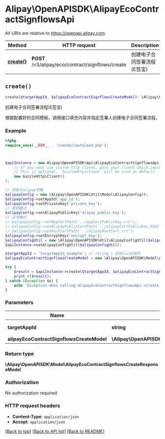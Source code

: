 # Alipay\OpenAPISDK\AlipayEcoContractSignflowsApi

All URIs are relative to https://openapi.alipay.com.

Method | HTTP request | Description
------------- | ------------- | -------------
[**create()**](AlipayEcoContractSignflowsApi.md#create) | **POST** /v3/alipay/eco/contract/signflows/create | 创建电子合同签署流程(E签宝)


## `create()`

```php
create($targetAppId, $alipayEcoContractSignflowsCreateModel): \Alipay\OpenAPISDK\Model\AlipayEcoContractSignflowsCreateResponseModel
```

创建电子合同签署流程(E签宝)

根据配置好的合同模板，调用接口填充内容并指定签署人创建电子合同签署流程。

### Example

```php
<?php
require_once(__DIR__ . '/vendor/autoload.php');



$apiInstance = new Alipay\OpenAPISDK\Api\AlipayEcoContractSignflowsApi(
    // If you want use custom http client, pass your client which implements `GuzzleHttp\ClientInterface`.
    // This is optional, `GuzzleHttp\Client` will be used as default.
    new GuzzleHttp\Client()
);

// 初始化alipay参数
$alipayConfig = new \Alipay\OpenAPISDK\Util\Model\AlipayConfig();
$alipayConfig->setAppId('app_id');
$alipayConfig->setPrivateKey('private_key');
// 密钥模式
$alipayConfig->setAlipayPublicKey('alipay_public_key');
// 证书模式
// $alipayConfig->setAppCertPath('../appCertPublicKey.crt');
// $alipayConfig->setAlipayPublicCertPath('../alipayCertPublicKey_RSA2.crt');
// $alipayConfig->setRootCertPath('../alipayRootCert.crt');
$alipayConfig->setEncryptKey('encrypt_key');
$alipayConfigUtil = new \Alipay\OpenAPISDK\Util\AlipayConfigUtil($alipayConfig);
$apiInstance->setAlipayConfigUtil($alipayConfigUtil);

$targetAppId = 'targetAppId_example'; // string | 目标isv应用ID
$alipayEcoContractSignflowsCreateModel = new \Alipay\OpenAPISDK\Model\AlipayEcoContractSignflowsCreateModel(); // \Alipay\OpenAPISDK\Model\AlipayEcoContractSignflowsCreateModel

try {
    $result = $apiInstance->create($targetAppId, $alipayEcoContractSignflowsCreateModel);
    print_r($result);
} catch (Exception $e) {
    echo 'Exception when calling AlipayEcoContractSignflowsApi->create: ', $e->getMessage(), PHP_EOL;
}
```

### Parameters

Name | Type | Description  | Notes
------------- | ------------- | ------------- | -------------
 **targetAppId** | **string**| 目标isv应用ID | [optional]
 **alipayEcoContractSignflowsCreateModel** | **\Alipay\OpenAPISDK\Model\AlipayEcoContractSignflowsCreateModel**|  | [optional]

### Return type

**\Alipay\OpenAPISDK\Model\AlipayEcoContractSignflowsCreateResponseModel**

### Authorization

No authorization required

### HTTP request headers

- **Content-Type**: `application/json`
- **Accept**: `application/json`

[[Back to top]](#) [[Back to API list]](../../README.md#api-endpoints)
[[Back to README]](../../README.md)
